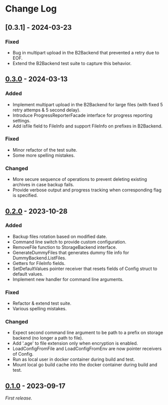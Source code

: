 # Change Log

## [0.3.1] - 2024-03-23

### Fixed

- Bug in multipart upload in the B2Backend that prevented a retry due to EOF.
- Extend the B2Backend test suite to capture this behavior.

## [0.3.0] - 2024-03-13

### Added

- Implement multipart upload in the B2Backend for large files (with fixed 5 retry attemps & 5 second delay).
- Introduce ProgressReporterFacade interface for progress reporting settings.
- Add isfile field to FileInfo and support FileInfo on prefixes in B2Backend.

### Fixed

- Minor refactor of the test suite.
- Some more spelling mistakes.

### Changed

- More secure sequence of operations to prevent deleting existing archives in case backup fails.
- Provide verbose output and progress tracking when corresponding flag is specified.

## [0.2.0] - 2023-10-28

### Added

- Backup files rotation based on modified date.
- Command line switch to provide custom configuration.
- RemoveFile function to StorageBackend interface.
- GenerateDummyFiles that generates dummy file info for DummyBackend.ListFiles.
- Getters for FileInfo fields.
- SetDefaultValues pointer receiver that resets fields of Config struct to default values.
- Implement new handler for command line arguments.

### Fixed

- Refactor & extend test suite.
- Various spelling mistakes.

### Changed

- Expect second command line argument to be path to a prefix on storage backend (no longer a path to file).
- Add '.age' to file extension only when encryption is enabled.
- LoadConfigFromFile and LoadConfigFromEnv are now pointer receivers of Config.
- Run as local user in docker container during build and test.
- Mount local go build cache into the docker container during build and test.

## [0.1.0] - 2023-09-17

_First release._

[0.1.0]: https://github.com/breezerider/squirrelup/releases/tag/v0.1.0

[0.2.0]: https://github.com/breezerider/squirrelup/releases/tag/v0.2.0

[0.3.0]: https://github.com/breezerider/squirrelup/releases/tag/v0.3.0
